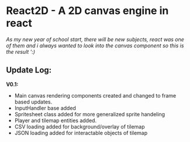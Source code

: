<h1>React2D - A 2D canvas engine in react</h1>
<i>
    As my new year of school start, there will be new subjects, react was one of them and i always wanted to look into the canvas component so this is the result ':) 
</i>

<h2>Update Log:</h2> 
<strong>V0.1:</strong> 
<ul>
    <li>Main canvas rendering components created and changed to frame based updates.</li>
    <lI>InputHandler base added</lI>
    <li>Spritesheet class added for more generalized sprite handeling</li>
    <li>Player and tilemap entities added.</li>
    <li>CSV loading added for background/overlay of tilemap</li>
    <li>JSON loading added for interactable objects of tilemap</li>
</ul>